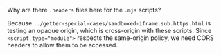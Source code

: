 Why are there `.headers` files here for the `.mjs` scripts?

Because `../getter-special-cases/sandboxed-iframe.sub.https.html` is testing an
opaque origin, which is cross-origin with these scripts. Since
`<script type="module">` respects the same-origin policy, we need CORS headers
to allow them to be accessed.
